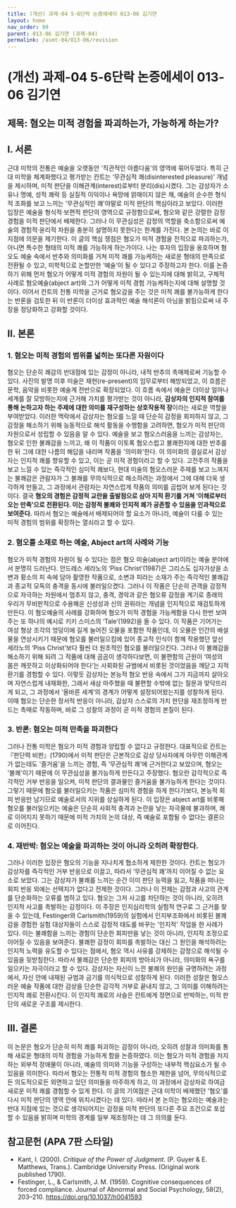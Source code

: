 ```yaml
---
title: (개선) 과제-04 5-6단락 논증에세이 013-06 김기연
layout: home
nav_order: 99
parent: 013-06 김기연 (과제-04)
permalink: /asmt-04/013-06/revision
---
```


# (개선) 과제-04 5-6단락 논증에세이 013-06 김기연

## 제목: 혐오는 미적 경험을 파괴하는가, 가능하게 하는가?

## I. 서론

근대 미학의 전통은 예술을 오랫동안 '직관적인 아름다움'의 영역에 묶어두었다. 특히 근대 미학을 체계화했다고 평가받는 칸트는 ‘무관심적 쾌(disinterested pleasure)’ 개념을 제시하며, 미적 판단을 이해관계(interest)로부터 분리(dis)시켰다. 그는 감상자가 소유나 명예, 성적 쾌락 등 실질적 이익이나 욕망에 얽매이지 않은 채, 예술의 순수한 형식적 조화를 보고 느끼는 '무관심적인 쾌'야말로 미적 판단의 핵심이라고 보았다. 이러한 입장은 예술을 형식적·보편적 판단의 영역으로 규정함으로써, 혐오와 같은 강렬한 감정 경험을 미적 판단에서 배제한다. 그러나 이 무관심성은 감정의 역할을 축소함으로써 예술의 경험적·윤리적 차원을 충분히 설명하지 못한다는 한계를 가진다. 본 논의는 바로 이 지점에 의문을 제기한다. 이 글의 핵심 쟁점은 혐오가 미적 경험을 전적으로 파괴하는가, 아니면 특수한 형태의 미적 쾌를 가능하게 하는가이다. 나는 후자의 입장을 옹호하며 혐오도 예술 속에서 반추와 의미화를 거쳐 미적 쾌를 가능케하는 새로운 형태의 만족으로 전환될 수 있고, 미학적으로 논할만한 ‘예술’이 될 수 있다고 주장하고자 한다. 이를 논증하기 위해 먼저 혐오가 어떻게 미적 경험의 자원이 될 수 있는지에 대해 밝히고, 구체적 사례로 혐오예술(abject art)와 그가 어떻게 미적 경험 가능케하는지에 대해 설명할 것이다. 이어서 칸트의 전통 미학을 근거로 혐오감을 주는 것은 미적 쾌를 불가능하게 한다는 반론을 검토한 뒤 이 반론이 더이상 효과적인 예술 해석론이 아님을 밝힘으로써 내 주장을 정당화하고 강화할 것이다.

## II. 본론

### 1. 혐오는 미적 경험의 범위를 넓히는 또다른 자원이다
혐오는 단순히 쾌감의 반대점에 있는 감정이 아니라, 내적 반추의 촉매제로써 기능할 수 있다. 사진의 발명 이후 미술은 재현(re-present)의 임무로부터 해방되었고, 이 흐름은 문학, 음악을 비롯한 예술계 전반으로 확장되었다. 이 흐름 속에서 예술은 더이상 얼마나 세계를 잘 모방하는지에 근거해 가치를 평가받는 것이 아니라, **감상자의 인지적 참여를 통해 논하고자 하는 주제에 대한 의미를 재구성하는 상호작용적 장**이라는 새로운 역할을 부여받았다. 이러한 맥락에서 감상자는 혐오를 느낄 때 단순히 감정을 회피하지 않고, 그 감정을 해소하기 위해 능동적으로 해석 활동을 수행함을 고려하면, 혐오가 미적 판단의 자원으로서 성립할 수 있음을 알 수 있다. 예술을 보고 혐오스러움을 느끼는 감상자는, 혐오로 인한 불쾌감을 느끼고, 왜 이 작품이 이토록 혐오스럽고 불쾌한지에 대한 반추를 한 뒤 그에 대한 나름의 해답을 내리며 작품을 '의미화'한다. 이 의미화의 결실로서 감상자는 인지적 쾌를 향유할 수 있고, 이는 곧 미적 경험이라고 할 수 있다. 고전주의 작품을 보고 느낄 수 있는 즉각적인 심미적 쾌보다, 현대 미술의 혐오스러운 주제를 보고 느껴지는 불쾌감은 관람자가 그 불쾌를 무의식적으로 해소하려는 과정에서 그에 대해 더욱 생각하게 만들고, 그 과정에서 관람자는 자연스럽게 작품의 의미를 곱씹어 보게 된다는 것이다. 결국 **혐오의 경험은 감정적 교란을 출발점으로 삼아 지적 환기를 거쳐 ‘이해로부터 오는 만족’으로 전환된다. 이는 감정적 불쾌와 인지적 쾌가 공존할 수 있음을 인과적으로 보여준다.** 따라서 혐오는 예술에서 배제되어야 할 요소가 아니라, 예술이 다룰 수 있는 미적 경험의 범위를 확장하는 열쇠라고 할 수 있다.

### 2. 혐오를 소재로 하는 예술, Abject art의 사례와 기능
혐오가 미적 경험의 자원이 될 수 있다는 점은 혐오 미술(abject art)이라는 예술 분야에서 분명히 드러난다. 안드레스 세라노의 ‘Piss Christ’(1987)은 그리스도 십자가상을 소변과 황소의 피 속에 담아 촬영한 작품으로, 소변과 피라는 소재가 주는 즉각적인 불쾌감과 종교적 모독의 충격을 동시에 불러일으켰다. 그러나 이 작품은 단순히 관객을 감정적으로 자극하는 차원에서 멈추지 않고, 충격, 경악과 같은 혐오류 감정을 계기로 종래의 우리가 무비판적으로 수용해온 신성성과 신의 권위라는 개념을 인지적으로 재검토하게 만든다. 이 혐오예술의 사례를 강화하며 혐오가 미적 경험을 가능케함을 다시 한번 보여주는 또 하나의 예시로 키키 스미스의 ‘Tale’(1992)을 들 수 있다. 이 작품은 기어가는 여성 형상 조각의 엉덩이에 길게 늘어진 오물을 포함한 작품인데, 이 오물은 인간의 배설물을 연상시키기 때문에 혐오를 불러일으킴에 있어 종교적 인식이 함께 작용했던 앞선 세라노의 ‘Piss Christ’보다 훨씬 더 원초적인 혐오를 불러일으킨다. 그러나 이 불쾌감을 해소하기 위해 되려 그 작품에 대해 곰곰이 생각하다보면, 이 불편함의 근원이 ‘여성의 몸은 깨끗하고 이상화되어야 한다’는 사회화된 규범에서 비롯된 것이었음을 깨닫고 지적 환기를 경험할 수 있다. 이렇듯 감상자는 본능적 혐오 반응 속에서 그가 지금까지 살아오며 자연스럽게 내재화한, 그래서 새삼 마주했을 때 불편할 수밖에 없는 질문과 맞닥뜨리게 되고, 그 과정에서 ‘올바른 세계’의 경계가 어떻게 설정되어왔는지를 성찰하게 된다. 이때 혐오는 단순한 정서적 반응이 아니라, 감상자 스스로의 가치 판단을 재조정하게 만드는 촉매로 작동하며, 바로 그 성찰의 과정이 곧 미적 경험의 본질이 된다.

### 3. 반론: 혐오는 미적 만족을 파괴한다
그러나 전통 미학은 혐오가 미적 경험과 양립할 수 없다고 규정한다. 대표적으로 칸트는 『판단력 비판』(1790)에서 미적 판단은 근본적으로 감상 당사자에게 아무런 이해관계가 없는데도 '즐거움'을 느끼는 경험, 즉 ‘무관심적 쾌’에 근거한다고 보았으며, 혐오는 '불쾌'이기 때문에 이 무관심성을 불가능하게 만든다고 주장했다. 혐오란 감각적으로 즉각적인 거부 반응을 일으켜, 미적 판단의 결과물인 즐거움을 불가능하게 한다는 것이다. 그렇기 때문에 혐오를 불러일으키는 작품은 심미적 경험을 하게 한다기보다, 본능적 회피 반응만 남기므로 예술로서의 지위를 상실하게 된다. 이 입장은 abject art를 비롯해 혐오를 불러일으키는 예술은 단순히 사회적 충격과 논란을 낳는 자극물에 불과하며, 쾌로 이어지지 못하기 때문에 미적 가치의 논의 대상, 즉 예술로 포함될 수 없다는 결론으로 이어진다.

### 4. 재반박: 혐오는 예술을 파괴하는 것이 아니라 오히려 확장한다.
그러나 이러한 입장은 혐오의 기능을 지나치게 협소하게 제한한 것이다. 
칸트는 혐오가 감상자를 즉각적인 거부 반응으로 이끌고, 따라서 ‘무관심적 쾌’까지 이어질 수 없는 요소로 보았다. 그는 감상자가 불쾌를 느끼는 순간 이미 판단 능력을 잃고, 작품을 떠나는 회피 반응 외에는 선택지가 없다고 전제한 것이다. 그러나 이 전제는 감정과 사고의 관계를 단순화하는 오류를 범하고 있다. 혐오는 그저 사고를 차단하는 것이 아니라, 오히려 인지적 사고를 촉발하는 감정이다.
이 주장은 인지심리학의 실험적 연구로 그 근거를 찾을 수 있는데, Festinger와 Carlsmith(1959)의 실험에서 인지부조화에서 비롯된 불쾌감을 경험한 실험 대상자들이 스스로 감정적 태도를 바꾸는 '인지적' 작업을 한 사례가 있다. 이는 불쾌함을 느끼는 경험이 단순한 회피만을 낳는 것이 아니라, 인지적 조정으로 이어질 수 있음을 보여준다. 불쾌한 감정이 회피를 촉발하는 대신 그 원인을 해석하려는 인지적 노력을 유도할 수 있다는 점에서, 혐오 역시 사유를 강제하는 감정으로 해석될 수 있음을 뒷받침한다. 따라서 불쾌감은 단순한 회피의 방아쇠가 아니라, 의미화의 욕구를 일으키는 자극이라고 할 수 있다. 감상자는 자신이 느낀 불쾌의 원인을 규명하려는 과정에서, 자신 안에 내재된 규범과 금기를 의식적으로 성찰하게 된다. 이러한 성찰은 혐오스러운 예술 작품에 대한 감상을 단순한 감각적 거부로 끝내지 않고, 그 의미를 이해하려는 인지적 쾌로 전환시킨다. 이 인지적 쾌로의 사슬은 칸트에게 정면으로 반박하는, 미적 판단의 새로운 구조를 제시한다.

## III. 결론
이 논문은 혐오가 단순히 미적 쾌를 파괴하는 감정이 아니라, 오히려 성찰과 의미화를 통해 새로운 형태의 미적 경험을 가능하게 함을 논증하였다. 이는 혐오가 미적 경험을 저지하는 외부적 장애물이 아니라, 예술의 의미와 기능을 구성하는 내부적 핵심요소가 될 수 있음을 의미한다. 따라서 혐오는 전통적 미적 경험의 협소한 제한을 넘어, 무의식적으로든 의도적으로든 외면하고 있던 의미들을 마주하게 하고, 이 과정에서 감상자로 하여금 새로운 미적 쾌를 경험할 수 있게 한다. 이 글의 기여점은 근대 미학이 배제했던 '혐오'를 다시 미적 판단의 영역 안에 위치시켰다는 데 있다. 따라서 본 논의는 혐오라는 예술과는 반대 지점에 있는 것으로 생각되어지는 감정을 미적 판단의 또다른 주요 조건으로 포섭할 수 있음을 밝히며 미학의 경계를 일부 재조정하는 데 그 의의를 둔다.


## 참고문헌 (APA 7판 스타일)
- Kant, I. (2000). _Critique of the Power of Judgment_. (P. Guyer & E. Matthews, Trans.). Cambridge University Press. (Original work published 1790).
- Festinger, L., & Carlsmith, J. M. (1959). Cognitive consequences of forced compliance. Journal of Abnormal and Social Psychology, 58(2), 203–210. https://doi.org/10.1037/h0041593